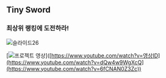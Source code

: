 ## Tiny Sword 
### 최상위 랭킹에 도전하라!
![슬라이드26](https://github.com/user-attachments/assets/e25c506a-ed06-44bf-9bbf-3279b8c8d64e)

[![프로젝트 영상](<img width="580" height="238" alt="image" src="https://github.com/user-attachments/assets/790e3ea3-33e4-400d-a886-930d9373ad05" />)]([https://www.youtube.com/watch?v=영상ID](https://www.youtube.com/watch?v=dQw4w9WgXcQ](https://www.youtube.com/watch?v=6fCNAN0Z3Zc))
